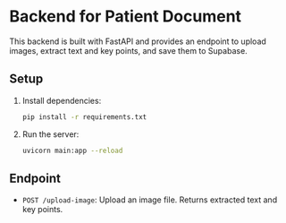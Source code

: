 # Backend for Patient Document

This backend is built with FastAPI and provides an endpoint to upload images, extract text and key points, and save them to Supabase.

## Setup

1. Install dependencies:
   ```bash
   pip install -r requirements.txt
   ```

2. Run the server:
   ```bash
   uvicorn main:app --reload
   ```

## Endpoint

- `POST /upload-image`: Upload an image file. Returns extracted text and key points. 